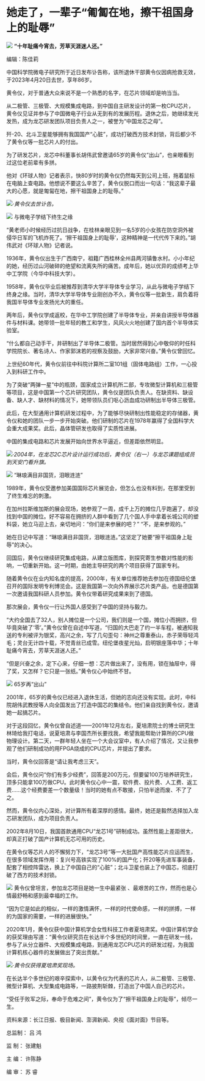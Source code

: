 # 她走了，一辈子“匍匐在地，擦干祖国身上的耻辱”

![](https://inews.gtimg.com/news_bt/O6auGvJbHHYqgk5JVb9y2s780EEeI1iryrLAW58cbtL3kAA/1000)
**“十年耻痛今宵去，芳草天涯迷人还。”**

编辑：陈佳莉

中国科学院微电子研究所于近日发布讣告称，该所退休干部黄令仪因病抢救无效，于2023年4月20日去世，享年86岁。

黄令仪，对于普通大众来说不是一个熟悉的名字，在芯片领域却是响当当。

从二极管、三极管、大规模集成电路，到中国自主研发设计的第一枚CPU芯片，黄令仪见证并参与了中国微电子行业从无到有的发展历程。退休之后，她继续发光发热，成为龙芯研发团队项目负责人之一，被誉为“中国龙芯之母”。

歼-20、北斗卫星能够拥有我国国产“心脏”，成功打破西方技术封锁，背后都少不了黄令仪等一批芯片人的付出。

为了研发芯片，龙芯中科董事长胡伟武曾邀请65岁的黄令仪“出山”，也亲眼看到过这位老前辈有多拼。

他对《环球人物》记者表示，快80岁时的黄令仪仍然每天到公司上班，拖着鼠标在电脑上查电路。他想说不要这么辛苦了，黄令仪脱口而出一句话：“我这辈子最大的心愿，就是匍匐在地，擦干祖国身上的耻辱。”

![](https://inews.gtimg.com/news_bt/OO0WRhPqE1NRY461NYdMQdk-dEQN0QsR4INVcVq1grTowAA/1000)_·黄令仪去世讣告。_

![](https://inews.gtimg.com/news_bt/O9Ra_Mwo9mu0698s-VO2lahkaKd_GrX_5bnyqXVS137KAAA/1000)
与微电子学结下终生之缘

“黄老师小时候经历过抗日战争，在桂林亲眼见到一名5岁的小女孩在防空洞外被侵华日军的飞机炸死了。‘擦干祖国身上的耻辱’，这种精神是一代代传下来的。”胡伟武对《环球人物》记者说。

1936年，黄令仪出生于广西南宁，祖籍广西桂林全州县两河镇鲁水村。小小年纪的她，经历过山河破碎的绝望和流离失所的痛苦。成年后，她以优异的成绩考上华中工学院（今华中科技大学）。

1958年，黄令仪毕业后被推荐到清华大学半导体专业学习，从此与微电子学结下终身之缘。当时，清华大学半导体专业刚创办不久，黄令仪等一批新生，肩负着将我国半导体专业发扬光大的重任。

两年后，黄令仪学成返校，在华中工学院创建了半导体专业，并亲自讲授半导体器件与材料课。她带领一批年轻的教工和学生，风风火火地创建了国内首个半导体实验室。

“什么都自己动手干，并研制出了半导体二极管。当时居然得到心中敬仰的时任科学院院长、著名诗人、作家郭沫若的视察及鼓励，大家非常兴奋。”黄令仪曾回忆。

上世纪60年代，黄令仪前往中科院计算所二室101组（固体电路组）工作，一心投入到科研工作中。

为了突破“两弹一星”中的瓶颈，国家成立计算机所二部，专攻微型计算机和三极管等项目，这是中国第一个芯片研究团队，黄令仪是团队负责人。在缺资料、缺设备、缺人才、缺材料的情况下，她带领队员们呕心沥血成功研制出半导体三极管。

此后，在大型通用计算机研发过程中，为了能够尽快研制出性能稳定的存储器，黄令仪和她的团队一步一步开始突破。他们研制的芯片在1978年赢得了全国科学大会重大成果奖。此后，晶体管研发也取得了实质性进展。

中国的集成电路和芯片发展开始向世界水平逼近，但差距依然明显。

![](https://inews.gtimg.com/news_bt/ObEvhV21kXT6aS3DqUfon0GyauwEWq7k4XKkxq4wuj-HwAA/1000)_·2004年，在龙芯2C芯片设计运行成功后，黄令仪（右一）与龙芯课题组成员到天安门看升旗。_

![](https://inews.gtimg.com/news_bt/O_VLGdf3cIKmUfQFgy0n8rRA4K8CW-YRHOTbxLJpUV-XwAA/1000)
“琳琅满目非国货，泪眼涟涟”

1989年，黄令仪受邀参加美国国际芯片展览会，但怎么也没有料到，在那里受到了终生难忘的刺激。

在加州拉斯维加斯的展会现场，她参观了一周，成千上万的摊位几乎跑遍了，却没找到中国的摊位。好不容易在拥挤的人群中看到了几个国人手中拿着长城公司的塑料袋，她立马迎上去，亲切地问：“你们是来参展的吧？”
“不，是来参观的。”

她在日记中写道：“琳琅满目非国货，泪眼涟涟。”这坚定了她要“擦干祖国身上耻辱”的决心。

回国后，黄令仪继续研究集成电路，从建立版图库，到探究寄生参数对性能的影响，一切重新开始。这一时期，由她主导研究的两个项目获得了国家专利。

随着黄令仪在业内知名度的提高，2000年，有关单位推荐她去参加在德国纽伦堡召开的国际发明专利博览会。这是我国第一次向外界展示芯片类产品，也是德国第一次邀请我国科研人员参加。黄令仪带着研究成果来到了德国。

那次展会，黄令仪一行让外国人感受到了中国的坚持与毅力。

“大约全国去了32人，别人摊位是一个公司，我们则是一个国，摊位小而拥挤，但毕竟突破了‘零’。”黄令仪曾在自述中写道，“归国的大巴走了约一半车程，被通知我送的专利被评为银奖，高兴之余，写了几句歪句：神州之尊重泰山，赤子荣辱轻鸿毛；灵台无计四十载，不觉青丝已成雪。纽伦堡夜星光灿，启明银座落中华；十年耻痛今宵去，芳草天涯迷人还。”

“但是兴奋之余，定下心来，仔细一想：芯片做出来了，没有用，锁在抽屉中，得了奖，又怎样？它只是一张纸。”黄令仪心中始终不甘。

![](https://inews.gtimg.com/news_bt/O8_c8JflXhRfWq46AcNgdw5UDPs-sWWa9WRIOpeEclNtcAA/1000)
65岁再“出山”

2001年，65岁的黄令仪已经进入退休生活，但她的志向还没有实现。此时，中科院胡伟武教授等人向全国发出了打造中国芯的集结令。他们亲自找到黄令仪，邀请她一起搞芯片。

对于这段回忆，黄令仪曾自述道——2001年12月左右，夏培肃院士的博士研究生林琦给我打电话，说夏培肃与李国杰所长要找我，希望我能帮助计算所的CPU做物理设计。第二天，一群年轻人坐在一个大会议室中，有人介绍了情况，又让我参观了他们研制成功的用FPGA烧成的CPU芯片，并提出了要求。

当时，黄令仪回答是“请让我考虑三天”。

会后，黄令仪问“你们有多少经费”，回答是200万元，但要留100万培养研究生，顶多只能拿100万做CPU。此时黄令仪心中一震，软件费、投片费、人工费、返工费……这个经费要差一个数量级！当时的她有点不敢接，只怕半途而废、不了了之。

然而，黄令仪内心深处，对计算所有着深厚的感情。最终，她还是毅然选择加入龙芯研发团队，成为项目负责人。

2002年8月10日，我国首款通用CPU“龙芯1号”研制成功。虽然性能上差距很大，却真正打破了国产计算机无芯可用的历史。

在黄令仪等芯片人的不懈努力下，“龙芯3号”等一大批国产高性能芯片应运而生，在很多领域发挥作用：复兴号高铁实现了100%的国产化；歼20等先进军事装备，配套了相控阵雷达，换上了中国自己的“心脏”；北斗卫星也装上了中国芯，彻底打破了西方的技术封锁。

![](https://inews.gtimg.com/news_bt/O4o6v3IPadLBwWgIShYGdo5v0DjFBX5AQHjmVPclFynb8AA/1000)
黄令仪曾坦言，参加龙芯项目是她一生中最紧张 、最艰苦的工作，然而也是心情最舒畅和感到最幸福的工作。

“因为它是如此的相似，一样的激情满怀，一样的时代使命感，一样的拼搏，一样的为国家的需要，一样的进展很快。”

2020年1月，黄令仪获中国计算机学会女性科技工作者夏培肃奖。中国计算机学会的获奖理由写道：“黄令仪研究员在长达半个多世纪的时间里，一直在研发一线，参与了从分立器件、大规模集成电路，到通用龙芯CPU芯片的研发过程，为我国计算机核心器件的发展做出了突出贡献。”

![](https://inews.gtimg.com/news_bt/OGtKhl3jSU9BEE9hVrmQHvCWPpTXgAZBE7WNkkrUtS8poAA/1000)_·黄令仪获得夏培肃奖现场。_

在长达半个多世纪的艰辛探索中，以黄令仪为代表的芯片人，从二极管、三极管、微型计算机、大型集成电路等，一路披荆斩棘，打造出了中国人自己的芯片。

“受任于败军之际，奉命于危难之间”，黄令仪为了“擦干祖国身上的耻辱”，倾尽一生。

资料来源：长江日报、极目新闻、澎湃新闻、央视《面对面》节目等。

总监制： 吕 鸿

监 制： 张建魁

主 编： 许陈静

编 审： 苏 睿

